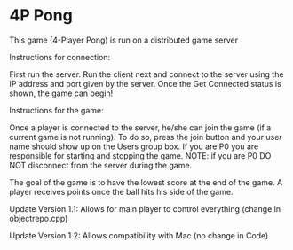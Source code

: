 # 4P Pong
This game (4-Player Pong) is run on a distributed game server

Instructions for connection:

First run the server.
Run the client next and connect to the server using the IP address and port given by the server.
Once the Get Connected status is shown, the game can begin!

Instructions for the game:

Once a player is connected to the server, he/she can join the game (if a current game is not running).
To do so, press the join button and your user name should show up on the Users group box.
If you are P0 you are responsible for starting and stopping the game.
NOTE: if you are P0 DO NOT disconnect from the server during the game.

The goal of the game is to have the lowest score at the end of the game.
A player receives points once the ball hits his side of the game.

Update Version 1.1:
Allows for main player to control everything (change in objectrepo.cpp)

Update Version 1.2:
Allows compatibility with Mac (no change in Code)
